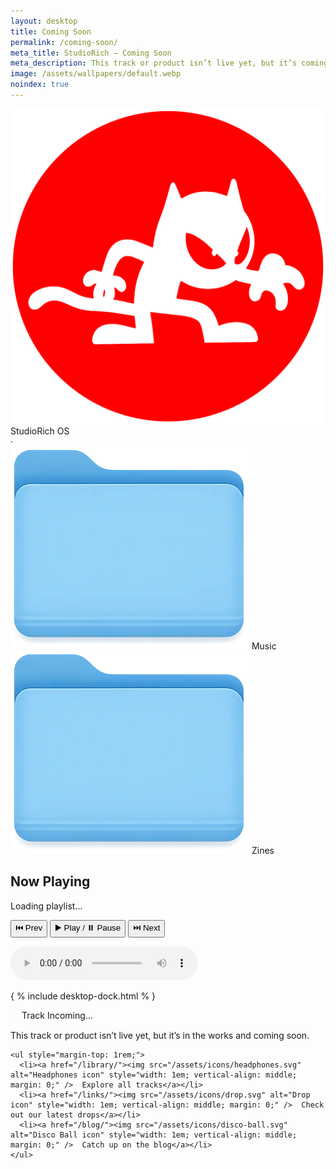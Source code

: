 ```yaml
---
layout: desktop
title: Coming Soon
permalink: /coming-soon/
meta_title: StudioRich – Coming Soon
meta_description: This track or product isn’t live yet, but it’s coming soon. In the meantime, check out our latest releases.
image: /assets/wallpapers/default.webp
noindex: true
---
```


<link rel="stylesheet" href="/assets/css/desktop.css" />

<div id="menu-bar">
  <div class="menu-left">
    <img src="/assets/icons/logo-mini.svg" alt="StudioRich Logo" class="menu-logo" />
    StudioRich OS
  </div>
  <div class="menu-right">
    <span id="current-date"></span>
    ·
    <span id="clock"></span>
  </div>
</div>

<div id="desktop">

  <!-- Static Icon: Music Folder -->
  <div class="icon">
    <img src="/assets/icons/folder-music.webp" alt="Music Folder">
    <span>Music</span>
  </div>

  <!-- Static Icon: Zines Folder -->
  <div class="icon">
    <img src="/assets/icons/folder-zine.webp" alt="Zines Folder">
    <span>Zines</span>
  </div>

<div class="desktop-player">
  <h2>Now Playing</h2>
  <p id="now-playing">Loading playlist...</p>

  <div id="player-controls">
    <button onclick="prevTrack()">⏮️ Prev</button>
    <button onclick="togglePlay()">▶️ Play / ⏸️ Pause</button>
    <button onclick="nextTrack()">⏭️ Next</button>
  </div>

<audio id="audio" preload="auto" controls></audio>

</div>

{ % include desktop-dock.html % }

<script>
  // Quick bootstrap playlist (replace with M3U parser later)
  const playlist = [
    { title: "Missing Frame", file: "/assets/loops/skatepark-ruins-loop.mp3" },
    { title: "Night Signals", file: "/assets/loops/static-memory-loop.mp3" },
    { title: "Glitch Garden", file: "/assets/loops/backwards-bloom-loop.mp3" }
  ];

  let currentTrack = 0;
  const audio = document.getElementById("audio");
  const nowPlaying = document.getElementById("now-playing");

  function loadTrack(index) {
    currentTrack = index;
    audio.src = playlist[index].file;
    nowPlaying.textContent = "Now Playing: " + playlist[index].title;
    audio.play();
  }

  function togglePlay() {
    if (audio.paused) {
      audio.play();
    } else {
      audio.pause();
    }
  }

  function nextTrack() {
    loadTrack((currentTrack + 1) % playlist.length);
  }

  function prevTrack() {
    loadTrack((currentTrack - 1 + playlist.length) % playlist.length);
  }

  audio.addEventListener("ended", nextTrack);

  // Load first track
  loadTrack(0);
</script>

</div>

<div class="window visible" id="window-comingsoon">
  <div class="window-header"><img src="/assets/icons/cursor.svg" alt="Cursor icon" style="width: 1em; vertical-align: middle; margin: 0;" /> Track Incoming…</div>
  <div class="window-body">
    <p>This track or product isn’t live yet, but it’s in the works and coming soon.</p>

    <ul style="margin-top: 1rem;">
      <li><a href="/library/"><img src="/assets/icons/headphones.svg" alt="Headphones icon" style="width: 1em; vertical-align: middle; margin: 0;" />  Explore all tracks</a></li>
      <li><a href="/links/"><img src="/assets/icons/drop.svg" alt="Drop icon" style="width: 1em; vertical-align: middle; margin: 0;" />  Check out our latest drops</a></li>
      <li><a href="/blog/"><img src="/assets/icons/disco-ball.svg" alt="Disco Ball icon" style="width: 1em; vertical-align: middle; margin: 0;" />  Catch up on the blog</a></li>
    </ul>

  </div>
</div>
